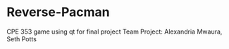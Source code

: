# Reverse-Pacman
CPE 353 game using qt for final project
Team Project: Alexandria Mwaura, Seth Potts
